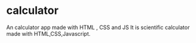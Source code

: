 # calculator
An calculator app made with HTML , CSS and JS
It is scientific calculator made with HTML,CSS,Javascript.

